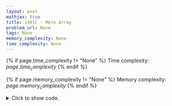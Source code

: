 ```yaml
---
layout: post
mathjax: true
title: 1401C - Mere Array
problem_url: None
tags: None
memory_complexity: None
time_complexity: None
---
```




{% if page.time_complexity != "None" %}
Time complexity: ${{ page.time_complexity }}$
{% endif %}

{% if page.memory_complexity != "None" %}
Memory complexity: ${{ page.memory_complexity }}$
{% endif %}

<details>
<summary>
<p style="display:inline">Click to show code.</p>
</summary>
```cpp
{% raw %}
using namespace std;
int gcd(int a, int b) { return (b == 0 ? a : gcd(b, a % b)); }
int main(void)
{
    int t, n;
    cin >> t;
    while (t--)
    {
        cin >> n;
        vector<bool> ok(n, false);
        vector<int> sorted, ans(n), a(n);
        for (auto &ai : a)
            cin >> ai;
        int minv = *min_element(a.begin(), a.end());
        for (int i = 0; i < n; ++i)
        {
            if (gcd(a[i], minv) == minv)
            {
                ok[i] = true;
                sorted.push_back(a[i]);
            }
        }
        int j = 0;
        sort(sorted.begin(), sorted.end());
        for (int i = 0; i < n; ++i)
        {
            if (ok[i])
                ans[i] = sorted[j++];
            else
                ans[i] = a[i];
        }
        cout << (is_sorted(ans.begin(), ans.end()) ? "YES" : "NO") << endl;
    }
    return 0;
}

{% endraw %}
```
</details>

